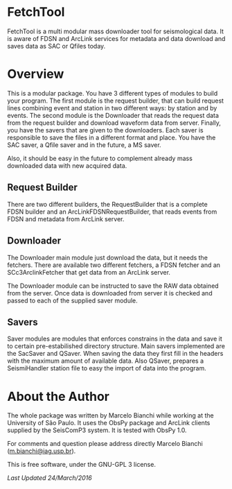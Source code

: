 # FetchTool

FetchTool is a multi modular mass downloader tool for seismological data. It is aware of FDSN and ArcLink services for metadata and data download and saves data as SAC or Qfiles today.

# Overview

This is a modular package. You have 3 different types of modules to build your program. The first module is the request builder, that can build request lines combining event and station in two different ways: by station and by events. The second module is the Downloader that reads the request data from the request builder and download waveform data from server. Finally, you have the savers that are given to the downloaders. Each saver is responsible to save the files in a different format and place. You have the SAC saver, a Qfile saver and in the future, a MS saver.

Also, it should be easy in the future to complement already mass downloaded data with new acquired data.

## Request Builder

There are two different builders, the RequestBuilder that is a complete FDSN builder and an ArcLinkFDSNRequestBuilder, that reads events from FDSN and metadata from ArcLink server.

## Downloader

The Downloader main module just download the data, but it needs the fetchers. There are available two different fetchers, a FDSN fetcher and an SCc3ArclinkFetcher that get data from an ArcLink server.

The Downloader module can be instructed to save the RAW data obtained from the server. Once data is downloaded from server it is checked and passed to each of the supplied saver module.

## Savers

Saver modules are modules that enforces constrains in the data and save it to certain pre-estabilished directory structure. Main savers implemented are the SacSaver and QSaver. When saving the data they first fill in the headers with the maximum amount of available data. Also QSaver, prepares a SeismiHandler station file to easy the import of data into the program.

# About the Author

The whole package was written by Marcelo Bianchi while working at the University of São Paulo. It uses the ObsPy package and ArcLink clients supplied by the SeisComP3 system. It is tested with ObsPy 1.0.

For comments and question please address directly Marcelo Bianchi (<m.bianchi@iag.usp.br>).

This is free software, under the GNU-GPL 3 license.

_Last Updated 24/March/2016_

